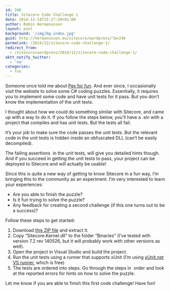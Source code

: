 ```yaml
---
id: 246
title: Sitecore Code Challenge 1
date: 2014-12-14T15:27:19+01:00
author: Robin Hermanussen
layout: post
background: '/img/bg-index.jpg'
guid: http://hermanussen.eu/sitecore/wordpress/?p=246
permalink: /2014/12/sitecore-code-challenge-1/
redirect_from:
  - /sitecore/wordpress/2014/12/sitecore-code-challenge-1/
aktt_notify_twitter:
  - 'no'
categories:
  - fun
---
```

Someone once told me about <a title="Pex for fun" href="http://www.pex4fun.com/">Pex for fun</a>. And ever since, I occasionally visit the website to solve some C# coding puzzles. Essentially, it requires you to implement some code and have unit tests for it pass. But you don&#8217;t know the implementation of the unit tests.

I thought about how we could do something similar with Sitecore, and came up with a way to do it. If you follow the steps below, you&#8217;ll have a .sln with a project that compiles and has unit tests. But the tests all fail.

It&#8217;s your job to make sure the code passes the unit tests. But the relevant code in the unit tests is hidden inside an obfuscated DLL (can&#8217;t be easily decompiled).

The failing assertions  in the unit tests, will give you detailed hints though. And if you succeed in getting the unit tests to pass, your project can be deployed to Sitecore and will actually be usable!

Since this is quite a new way of getting to know Sitecore in a fun way, I&#8217;m bringing this to the community as an experiment. I&#8217;m very interested to learn your experiences:

  * Are you able to finish the puzzle?
  * Is it fun trying to solve the puzzle?
  * Any feedback for creating a second challenge (if this one turns out to be a success)?

Follow these steps to get started:

  1. Download <a title="Sitecore code challenge 01" href="/sitecore/codechallenges/Sitecore.CodeChallenge01.zip">this ZIP file</a> and extract it.
  2. Copy &#8220;Sitecore.Kernel.dll&#8221; to the folder &#8220;Binaries&#8221; (I&#8217;ve tested with version 7.2 rev 140526, but it will probably work with other versions as well).
  3. Open the project in Visual Studio and build the project.
  4. Run the unit tests using a runner that supports xUnit (I&#8217;m using <a title="xUnit.net VS runner" href="http://xunit.github.io/docs/running-tests-in-vs.html">xUnit.net VS runner,</a> which is free)
  5. The tests are ordered into steps. Go through the steps in  order and look at the reported errors for hints on how to solve the puzzle.

Let me know if you are able to finish this first code challenge! Have fun!